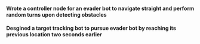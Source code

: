 #### Wrote a controller node for an evader bot to navigate straight and perform random turns upon detecting obstacles
#### Desgined a target tracking bot to pursue evader bot by reaching its previous location two seconds earlier
